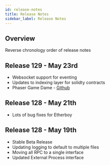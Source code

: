 ```yaml
---
id: release-notes
title: Release Notes
sidebar_label: Release Notes
---
```


## Overview

Reverse chronology order of release notes


## Release 129 - May 23rd 

* Websocket support for eventing
* Updates to indexing layer for solidty contracts
* Phaser Game Dame - [Github](https://github.com/loomnetwork/phaser-sdk-demo)

## Release 128 - May 21th

* Lots of bug fixes for Etherboy

## Release 128 - May 19th

* Stable Beta Release
* Updating logging to default to multiple files 
* Moving all RPC to a single interface
* Updated External Process interface

<!-- * New Websocket Demo App - TilesChain - [Github](https://github.com/loomnetwork/tiles-chain) -->